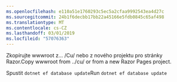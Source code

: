```yaml
---
ms.openlocfilehash: e110a51e1760293c5ec5a2cfaa9992543ea4d27c
ms.sourcegitcommit: 24b1f6decbb17bb22a45166e5fdb0845c65af498
ms.translationtype: MT
ms.contentlocale: cs-CZ
ms.lasthandoff: 03/01/2019
ms.locfileid: "57076363"
---
```

<span data-ttu-id="bd548-101">Zkopírujte wwwroot z... /Cu/ nebo z nového projektu pro stránky Razor.</span><span class="sxs-lookup"><span data-stu-id="bd548-101">Copy wwwroot from ../cu/ or from a new Razor Pages project.</span></span>

<span data-ttu-id="bd548-102">Spustit `dotnet ef database update`</span><span class="sxs-lookup"><span data-stu-id="bd548-102">Run `dotnet ef database update`</span></span>
